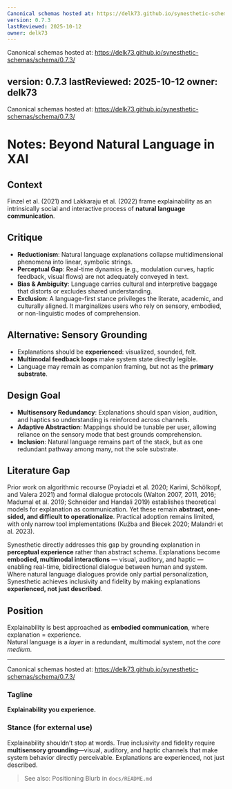 ```yaml
---
Canonical schemas hosted at: https://delk73.github.io/synesthetic-schemas/schema/0.7.3/
version: 0.7.3
lastReviewed: 2025-10-12
owner: delk73
---
```

Canonical schemas hosted at: https://delk73.github.io/synesthetic-schemas/schema/0.7.3/

version: 0.7.3
lastReviewed: 2025-10-12
owner: delk73
---
Canonical schemas hosted at: https://delk73.github.io/synesthetic-schemas/schema/0.7.3/

# Notes: Beyond Natural Language in XAI

## Context
Finzel et al. (2021) and Lakkaraju et al. (2022) frame explainability as an intrinsically social and interactive process of **natural language communication**.

## Critique
- **Reductionism**: Natural language explanations collapse multidimensional phenomena into linear, symbolic strings.  
- **Perceptual Gap**: Real-time dynamics (e.g., modulation curves, haptic feedback, visual flows) are not adequately conveyed in text.  
- **Bias & Ambiguity**: Language carries cultural and interpretive baggage that distorts or excludes shared understanding.  
- **Exclusion**: A language-first stance privileges the literate, academic, and culturally aligned. It marginalizes users who rely on sensory, embodied, or non-linguistic modes of comprehension.

## Alternative: Sensory Grounding
- Explanations should be **experienced**: visualized, sounded, felt.  
- **Multimodal feedback loops** make system state directly legible.  
- Language may remain as companion framing, but not as the **primary substrate**.  

## Design Goal
- **Multisensory Redundancy**: Explanations should span vision, audition, and haptics so understanding is reinforced across channels.  
- **Adaptive Abstraction**: Mappings should be tunable per user, allowing reliance on the sensory mode that best grounds comprehension.  
- **Inclusion**: Natural language remains part of the stack, but as one redundant pathway among many, not the sole substrate.  

## Literature Gap
Prior work on algorithmic recourse (Poyiadzi et al. 2020; Karimi, Schölkopf, and Valera 2021) and formal dialogue protocols (Walton 2007, 2011, 2016; Madumal et al. 2019; Schneider and Handali 2019) establishes theoretical models for explanation as communication. Yet these remain **abstract, one-sided, and difficult to operationalize**. Practical adoption remains limited, with only narrow tool implementations (Kuźba and Biecek 2020; Malandri et al. 2023).  

Synesthetic directly addresses this gap by grounding explanation in **perceptual experience** rather than abstract schema. Explanations become **embodied, multimodal interactions** — visual, auditory, and haptic — enabling real-time, bidirectional dialogue between human and system. Where natural language dialogues provide only partial personalization, Synesthetic achieves inclusivity and fidelity by making explanations **experienced, not just described**.  

## Position
Explainability is best approached as **embodied communication**, where explanation = experience.  
Natural language is a *layer* in a redundant, multimodal system, not the *core medium*.  

---
Canonical schemas hosted at: https://delk73.github.io/synesthetic-schemas/schema/0.7.3/

### Tagline
**Explainability you experience.**

### Stance (for external use)
Explainability shouldn’t stop at words. True inclusivity and fidelity require **multisensory grounding**—visual, auditory, and haptic channels that make system behavior directly perceivable. Explanations are experienced, not just described.  

> See also: Positioning Blurb in `docs/README.md`

